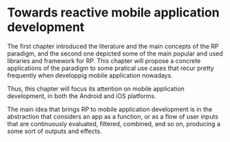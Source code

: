 # Towards reactive mobile application development

The first chapter introduced the literature and the main concepts of the RP paradigm, and the second one depicted some of the main popular and used libraries and framework for RP. This chapter will propose a concrete applications of the paradigm to some pratical use cases that recur pretty frequently when developpig mobile application nowadays.

Thus, this chapter will focus its attention on mobile application development, in both the Android and iOS platforms.

The main idea that brings RP to mobile application development is in the abstraction that considers an app as a function, or as a flow of user inputs that are continuously evaluated, filtered, combined, and so on, producing a some sort of outputs and effects.
